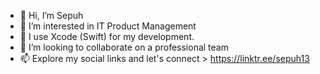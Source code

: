 - 👋 Hi, I’m Sepuh
- 👀 I’m interested in IT Product Management
- 🌱 I use Xcode (Swift) for my development.
- 💞️ I’m looking to collaborate on a professional team
- 📫 Explore my social links and let's connect > https://linktr.ee/sepuh13

<!---
Sepuh13/Sepuh13 is a ✨ special ✨ repository because its `README.md` (this file) appears on your GitHub profile.
You can click the Preview link to take a look at your changes.
--->
